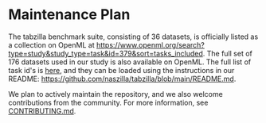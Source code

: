 # Maintenance Plan

The tabzilla benchmark suite, consisting of 36 datasets, is officially listed as a collection on OpenML at https://www.openml.org/search?type=study&study_type=task&id=379&sort=tasks_included.
The full set of 176 datasets used in our study is also available on OpenML. The full list of task id's is [here](https://github.com/naszilla/tabzilla/blob/main/TabZilla/openml_easy_import_list.txt), and they can be loaded using the instructions in our README: https://github.com/naszilla/tabzilla/blob/main/README.md.

We plan to actively maintain the repository, and we also welcome contributions from the community. For more information, see [CONTRIBUTING.md](https://github.com/naszilla/tabzilla/blob/main/CONTRIBUTING.md).